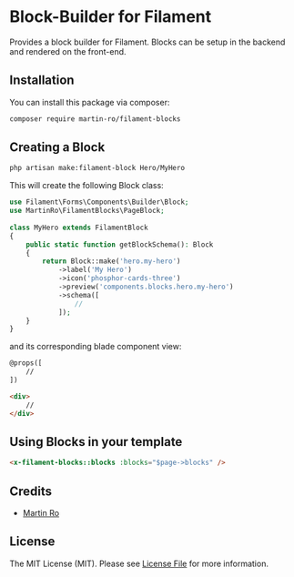 # Block-Builder for Filament

Provides a block builder for Filament. Blocks can be setup in the backend and rendered on the front-end.

## Installation
You can install this package via composer:
```bash
composer require martin-ro/filament-blocks
```

## Creating a Block

```bash
php artisan make:filament-block Hero/MyHero
```

This will create the following Block class:

```php
use Filament\Forms\Components\Builder\Block;
use MartinRo\FilamentBlocks\PageBlock;
 
class MyHero extends FilamentBlock
{
    public static function getBlockSchema(): Block
    {
        return Block::make('hero.my-hero')
            ->label('My Hero')
            ->icon('phosphor-cards-three')
            ->preview('components.blocks.hero.my-hero')
            ->schema([
                //
            ]);
    }
}
```

and its corresponding blade component view:
```html
@props([
    //
])

<div>
    //
</div>

```

## Using Blocks in your template

```html
<x-filament-blocks::blocks :blocks="$page->blocks" />
```

## Credits

- [Martin Ro](https://github.com/martin-ro)

## License

The MIT License (MIT). Please see [License File](LICENSE.md) for more information.
